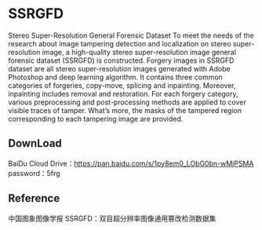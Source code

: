 # SSRGFD
Stereo Super-Resolution General Forensic Dataset
To meet the needs of the research about image tampering detection and localization on stereo super-resolution image, a high-quality stereo super-resolution image general forensic dataset (SSRGFD) is constructed. Forgery images in SSRGFD dataset are all stereo super-resolution images generated with Adobe Photoshop and deep learning algorithm. It contains three common categories of forgeries, copy-move, splicing and inpainting. Moreover, inpainting includes removal and restoration. For each forgery category, various preprocessing and post-processing methods are applied to cover visible traces of tamper. What’s more, the masks of the tampered region corresponding to each tampering image are provided.

## DownLoad
BaiDu Cloud Drive：https://pan.baidu.com/s/1py8em0_LObG0bn-wMjPSMA 
password：5frg 

## Reference
中国图象图像学报 SSRGFD：双目超分辨率图像通用篡改检测数据集
